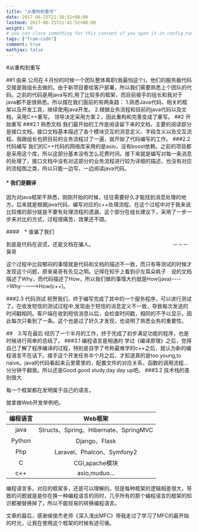 ```yaml
---
title: "从重构到重写"
date: 2017-06-25T21:38:52+08:00
lastmod: 2017-06-25T21:41:52+08:00
weight: 50
# you can close something for this content if you open it in config.toml.
tags: ["from-csdn"]
comment: true
mathjax: false
---
```


#从重构到重写

##1 由来
公司在４月份的时候一个团队整体离职(我最怕这个)，他们的服务器代码交接是我组长去做的。由于新项目要给客户部署，所以我们需要熟悉上个团队的代码。之前的代码是用java写的,用了比较多的框架，而目前接手的组长和我对于java都不是很熟悉。所以摆在我们面前的有两条路：
1.熟悉Java代码、相关的框架以及开发工具，继续使用java开发。
2.根据业务流程和目前的java代码以及文档，采用C++重写。
领导决定采用方案２，因此重构和完善变成了重写。
##2 开始重写
###2.1 熟悉文档
我们最开始的工作是阅读留下来的文档，主要的阅读部分是接口文档。接口文档基本描述了各个模块交互的消息定义、字段含义以及交互流程。我跟组长也把目前的业务流程过了一遍，就开始了代码编写的工作。
###2.2 代码编写
我们的C++代码的网络库采用的是asio，没有boost依赖。之前的项目都是采用这个库，所以这部分基本没有怎么花费时间。接下来就是编写对每一条消息的处理了，接口文档中没有对这部分的业务流程进行较为详细的描述，也没有对应的流程图之类，所以只能一边写，一边阅读java代码。
#### * 我们是翻译
因为对java框架不熟悉，刚刚开始的时候，往往需要好久才能找到消息处理的地方。后来就是根据java代码，编写对应的c++处理流程。在这个过程中对于我来说比较难的部分就是不要有处理流程的遗漏，这个部分在组长建议下，采用了一步一步来对比的方式，过程很痛苦，效果还不错。

####　* 谁骗了我们
>
到底是代码在说谎，还是文档在骗人。
　　　　　　　　　　　　　　　－－－昊哥
			
这个过程中比较郁闷的事情就是代码和文档的描述不一致，而只有等测试的时候才发现这个问题，原来昊哥有先见之明。记得在知乎上看到＠左耳朵耗子　说的文档描述了Why，而代码描述了How，所以我们做的事情大约就是How(java)---->Why----->How(c++)。


###2.3 代码测试	
祝贺我们，终于编写完成了其中的一个服务程序，可以进行测试了。在收发短信的测试过程中,发现由于短信的消息定义不一致，导致每次发送的时间戳相同。客户端在收到短信消息以后，会检查时间戳，相同的不予以显示，因此每次只看到了一条。这个也是过了好久才发现，也说明了熟悉业务的重要性。

##　3.写在最后
经历了一个半月的工作，终于完成了初步满足功能的程序，也是时候进行简单的总结了。
###3.1 编程语言是相通的
学过《编译原理》之后，觉得自己了解了程序编译的过程，特别是自学了号称最难学的c++之后，就认为新的编程语言不在话下。接手这个开发任务半个月之后，才知道真的是too young,to naive。java的代码看起来云里雾里的，配置文件的对应关系，函数的调用流程...分分钟干翻我。所以还是Good good study,day day up吧。
###3.2 技术栈的差别很大
>
每一个框架都在发明属于自己的语言。

就拿做Web开发举例吧。

|编程语言|Web框架|
|:----:|:------:|
|java|Structs、Spring、Hibernate、SpringMVC|
|Python|Django、Flask|
|Php|Laravel、Phalcon、Symfony2|
|C  |CGI,apache模块|
|c++|asio,muduo...|


编程语言多，对应的框架多，还是可以理解的。但是每种框架的逻辑相差很大，导致的问题就是是你在换一种编程语言的同时，几乎所有的那个编程语言的框架的知识都被替换掉了，所以不能轻易的转换编程语言。

文章的最后，感谢侯俊杰老师《深入浅出MFC》带我走过了学习了MFC的最开始的时光，让我在使用这个框架的时候有迹可循。